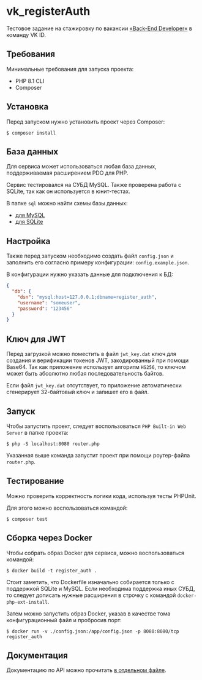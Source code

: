 # vk_registerAuth

Тестовое задание на стажировку по вакансии [«Back-End Developer«](https://internship.vk.company/vacancy/783) в команду VK ID.

## Требования

Минимальные требования для запуска проекта:
- PHP 8.1 CLI
- Composer

## Установка

Перед запуском нужно установить проект через Composer:

```shell
$ composer install
```

## База данных

Для сервиса может использоваться любая база данных, поддерживаемая расширением PDO для PHP.

Сервис тестировался на СУБД MySQL. Также проверена работа с SQLite, так как он используется в юнит-тестах.

В папке `sql` можно найти схемы базы данных:
- [для MySQL](https://github.com/Encritary/vk_registerAuth/blob/main/sql/mysql_schema.sql)
- [для SQLite](https://github.com/Encritary/vk_registerAuth/blob/main/sql/sqlite_schema.sql)

## Настройка

Также перед запуском необходимо создать файл `config.json` и заполнить его согласно примеру конфигурации: `config.example.json`.

В конфигурации нужно указать данные для подключения к БД:

```json
{
  "db": {
    "dsn": "mysql:host=127.0.0.1;dbname=register_auth",
    "username": "someuser",
    "password": "123456"
  }
}
```

## Ключ для JWT

Перед загрузкой можно поместить в файл `jwt_key.dat` ключ для создания и верификации 
токенов JWT, закодированный при помощи Base64. Так как приложение использует алгоритм `HS256`, то ключом может быть
абсолютно любая последовательность байтов.

Если файл `jwt_key.dat` отсутствует, то приложение автоматически сгенерирует 32-байтовый ключ и запишет его в файл.

## Запуск

Чтобы запустить проект, следует воспользоваться ``PHP Built-in Web Server`` в папке проекта:

```shell
$ php -S localhost:8080 router.php
```

Указанная выше команда запустит проект при помощи роутер-файла ``router.php``.

## Тестирование

Можно проверить корректность логики кода, используя тесты PHPUnit.

Для этого можно воспользоваться командой:

```shell
$ composer test
```

## Сборка через Docker

Чтобы собрать образ Docker для сервиса, можно воспользоваться командой:

```shell
$ docker build -t register_auth .
```

Стоит заметить, что Dockerfile изначально собирается только с поддержкой SQLite и MySQL.
Если необходима поддержка иных СУБД, то следует дописать нужные расширения в строчку с командой `docker-php-ext-install`.

Затем можно запустить образ Docker, указав в качестве тома конфигурационный файл и пробросив порт:

```shell
$ docker run -v ./config.json:/app/config.json -p 8080:8080/tcp register_auth
```

## Документация

Документацию по API можно прочитать [в отдельном файле](https://github.com/Encritary/vk_registerAuth/blob/main/API.md).